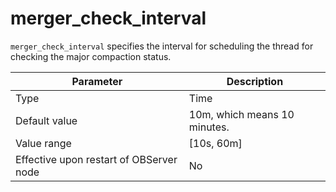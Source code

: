 # merger_check_interval

`merger_check_interval` specifies the interval for scheduling the thread for checking the major compaction status.


| **Parameter** | **Description** |
|------------------|--------------|
| Type | Time |
| Default value | 10m, which means 10 minutes. |
| Value range | \[10s, 60m\] |
| Effective upon restart of OBServer node | No |